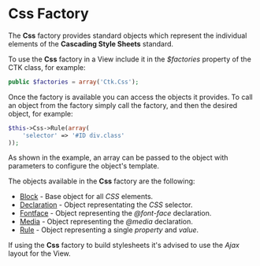 Css Factory
===========

The **Css** factory provides standard objects which represent the individual elements of the **Cascading Style Sheets** standard.

To use the **Css** factory in a View include it in the *$factories* property of the CTK class, for example:

```php
public $factories = array('Ctk.Css');
```

Once the factory is available you can access the objects it provides. To call an object from the factory simply call the factory, and then the desired object, for example:

```php
$this->Css->Rule(array(
	'selector' => '#ID div.class'
));
```

As shown in the example, an array can be passed to the object with parameters to configure the object's template.

The objects available in the **Css** factory are the following:

* [Block](Css/Block.md) - Base object for all *CSS* elements.
* [Declaration](Css/Declaration.md) - Object representating the *CSS* selector.
* [Fontface](Css/Fontface.md) - Object representing the *@font-face* declaration.
* [Media](Css/Media.md) - Object representing the *@media* declaration.
* [Rule](Css/Rule.md) - Object representing a single *property* and *value*.

If using the **Css** factory to build stylesheets it's advised to use the *Ajax* layout for the View.

